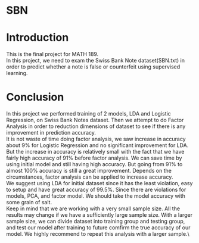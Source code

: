 # SBN
# Introduction
This is the final project for MATH 189. \
In this project, we need to exam the Swiss Bank Note dataset(SBN.txt) in order 
to predict whether a note is false or counterfeit using supervised learning.

# Conclusion
In this project we performed training of 2 models, LDA and Logistic Regression, on Swiss Bank Notes dataset. Then we attempt to do Factor Analysis in order to reduction dimensions of dataset to see if there is any improvement in prediction accuracy.\
It is not waste of time doing factor analysis, we saw increase in accuracy about 9% for Logistic Regression and no significant improvement for LDA. But the increase in accuracy is relatively small with the fact that we have fairly high accuracy of 91% before factor analysis. We can save time by using initial model and still having high accuracy. But going from 91% to almost 100% accuracy is still a great improvement. Depends on the circumstances, factor analysis can be applied to increase accuracy.\
We suggest using LDA for initial dataset since it has the least violation, easy to setup and have great accuracy of 99.5%. Since there are violations for models, PCA, and factor model. We should take the model accuracy with some grain of salt. \
Keep in mind that we are working with a very small sample size. All the results may change if we have a sufficiently large sample size. With a larger sample size, we can divide dataset into training group and testing group, and test our model after training to future comfirm the true accuracy of our model. We highly recommend to repeat this analysis with a larger sample.\
